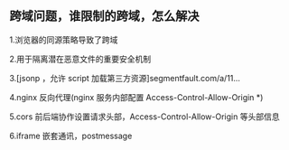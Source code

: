 <h2> 跨域问题，谁限制的跨域，怎么解决</h2>

1.浏览器的同源策略导致了跨域

2.用于隔离潜在恶意文件的重要安全机制

3.[jsonp ，允许 script 加载第三方资源]segmentfault.com/a/11...

4.nginx 反向代理(nginx 服务内部配置 Access-Control-Allow-Origin *)

5.cors 前后端协作设置请求头部，Access-Control-Allow-Origin 等头部信息

6.iframe 嵌套通讯，postmessage

